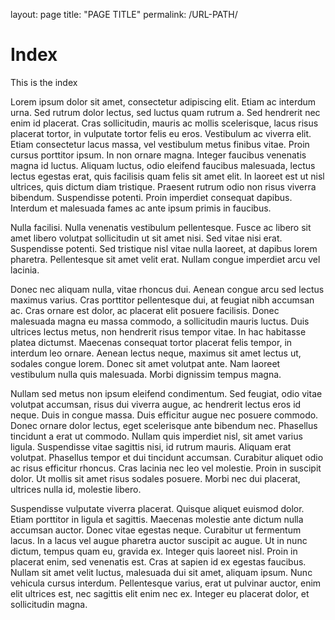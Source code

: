 layout: page
title: "PAGE TITLE"
permalink: /URL-PATH/

# Index
This is the index

Lorem ipsum dolor sit amet, consectetur adipiscing elit. Etiam ac interdum urna. Sed rutrum dolor lectus, sed luctus quam rutrum a. Sed hendrerit nec enim id placerat. Cras sollicitudin, mauris ac mollis scelerisque, lacus risus placerat tortor, in vulputate tortor felis eu eros. Vestibulum ac viverra elit. Etiam consectetur lacus massa, vel vestibulum metus finibus vitae. Proin cursus porttitor ipsum. In non ornare magna. Integer faucibus venenatis magna id luctus. Aliquam luctus, odio eleifend faucibus malesuada, lectus lectus egestas erat, quis facilisis quam felis sit amet elit. In laoreet est ut nisl ultrices, quis dictum diam tristique. Praesent rutrum odio non risus viverra bibendum. Suspendisse potenti. Proin imperdiet consequat dapibus. Interdum et malesuada fames ac ante ipsum primis in faucibus.

Nulla facilisi. Nulla venenatis vestibulum pellentesque. Fusce ac libero sit amet libero volutpat sollicitudin ut sit amet nisi. Sed vitae nisi erat. Suspendisse potenti. Sed tristique nisl vitae nulla laoreet, at dapibus lorem pharetra. Pellentesque sit amet velit erat. Nullam congue imperdiet arcu vel lacinia.

Donec nec aliquam nulla, vitae rhoncus dui. Aenean congue arcu sed lectus maximus varius. Cras porttitor pellentesque dui, at feugiat nibh accumsan ac. Cras ornare est dolor, ac placerat elit posuere facilisis. Donec malesuada magna eu massa commodo, a sollicitudin mauris luctus. Duis ultrices lectus metus, non hendrerit risus tempor vitae. In hac habitasse platea dictumst. Maecenas consequat tortor placerat felis tempor, in interdum leo ornare. Aenean lectus neque, maximus sit amet lectus ut, sodales congue lorem. Donec sit amet volutpat ante. Nam laoreet vestibulum nulla quis malesuada. Morbi dignissim tempus magna.

Nullam sed metus non ipsum eleifend condimentum. Sed feugiat, odio vitae volutpat accumsan, risus dui viverra augue, ac hendrerit lectus eros id neque. Duis in congue massa. Duis efficitur augue nec posuere commodo. Donec ornare dolor lectus, eget scelerisque ante bibendum nec. Phasellus tincidunt a erat ut commodo. Nullam quis imperdiet nisl, sit amet varius ligula. Suspendisse vitae sagittis nisi, id rutrum mauris. Aliquam erat volutpat. Phasellus tempor et dui tincidunt accumsan. Curabitur aliquet odio ac risus efficitur rhoncus. Cras lacinia nec leo vel molestie. Proin in suscipit dolor. Ut mollis sit amet risus sodales posuere. Morbi nec dui placerat, ultrices nulla id, molestie libero.

Suspendisse vulputate viverra placerat. Quisque aliquet euismod dolor. Etiam porttitor in ligula et sagittis. Maecenas molestie ante dictum nulla accumsan auctor. Donec vitae egestas neque. Curabitur ut fermentum lacus. In a lacus vel augue pharetra auctor suscipit ac augue. Ut in nunc dictum, tempus quam eu, gravida ex. Integer quis laoreet nisl. Proin in placerat enim, sed venenatis est. Cras at sapien id ex egestas faucibus. Nullam sit amet velit luctus, malesuada dui sit amet, aliquam ipsum. Nunc vehicula cursus interdum. Pellentesque varius, erat ut pulvinar auctor, enim elit ultrices est, nec sagittis elit enim nec ex. Integer eu placerat dolor, et sollicitudin magna.
